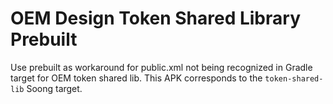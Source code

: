 # OEM Design Token Shared Library Prebuilt

Use prebuilt as workaround for public.xml not being recognized in Gradle target for OEM token
shared lib. This APK corresponds to the `token-shared-lib` Soong target.

